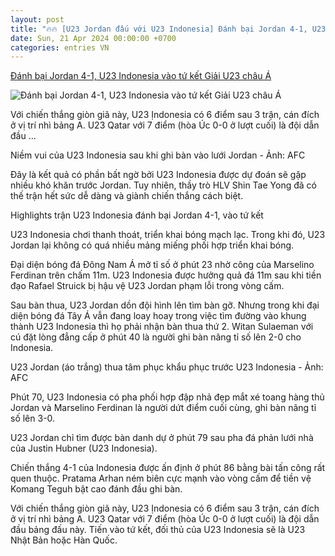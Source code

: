 ```yaml
---
layout: post
title: "🔥🔥 [U23 Jordan đấu với U23 Indonesia] Đánh bại Jordan 4-1, U23 Indonesia vào tứ kết Giải U23 châu Á"
date: Sun, 21 Apr 2024 00:00:00 +0700
categories: entries VN
---
```

[Đánh bại Jordan 4-1, U23 Indonesia vào tứ kết Giải U23 châu Á](https://tuoitre.vn/danh-bai-jordan-4-1-u23-indonesia-vao-tu-ket-giai-u23-chau-a-20240422011949524.htm)

![Đánh bại Jordan 4-1, U23 Indonesia vào tứ kết Giải U23 châu Á](https://cdn1.tuoitre.vn/zoom/600_315/471584752817336320/2024/4/22/anh-chup-man-hinh-2024-04-22-luc-011542-17137233989951043282891-14-0-381-701-crop-17137235211111523867649.png)

Với chiến thắng giòn giã này, U23 Ịndonesia có 6 điểm sau 3 trận, cán đích ở vị trí nhì bảng A. U23 Qatar với 7 điểm (hòa Úc 0-0 ở lượt cuối) là đội dẫn đầu ...

Niềm vui của U23 Indonesia sau khi ghi bàn vào lưới Jordan - Ảnh: AFC

Đây là kết quả có phần bất ngờ bởi U23 Indonesia được dự đoán sẽ gặp nhiều khó khăn trước Jordan. Tuy nhiên, thầy trò HLV Shin Tae Yong đã có thế trận hết sức dễ dàng và giành chiến thắng cách biệt.

Highlights trận U23 Indonesia đánh bại Jordan 4-1, vào tứ kết

U23 Indonesia chơi thanh thoát, triển khai bóng mạch lạc. Trong khi đó, U23 Jordan lại không có quá nhiều mảng miếng phối hợp triển khai bóng.

Đại diện bóng đá Đông Nam Á mở tỉ số ở phút 23 nhờ công của Marselino Ferdinan trên chấm 11m. U23 Indonesia được hưởng quả đá 11m sau khi tiền đạo Rafael Struick bị hậu vệ U23 Jordan phạm lỗi trong vòng cấm.

Sau bàn thua, U23 Jordan dồn đội hình lên tìm bàn gỡ. Nhưng trong khi đại diện bóng đá Tây Á vẫn đang loay hoay trong việc tìm đường vào khung thành U23 Indonesia thì họ phải nhận bàn thua thứ 2. Witan Sulaeman với cú đặt lòng đẳng cấp ở phút 40 là người ghi bàn nâng tỉ số lên 2-0 cho Indonesia.

U23 Jordan (áo trắng) thua tâm phục khẩu phục trước U23 Indonesia - Ảnh: AFC

Phút 70, U23 Indonesia có pha phối hợp đập nhả đẹp mắt xé toang hàng thủ Jordan và Marselino Ferdinan là người dứt điểm cuối cùng, ghi bàn nâng tỉ số lên 3-0.

U23 Jordan chỉ tìm được bàn danh dự ở phút 79 sau pha đá phản lưới nhà của Justin Hubner (U23 Indonesia).

Chiến thắng 4-1 của Indonesia được ấn định ở phút 86 bằng bài tấn công rất quen thuộc. Pratama Arhan ném biên cực mạnh vào vòng cấm để tiền vệ Komang Teguh bật cao đánh đầu ghi bàn.

Với chiến thắng giòn giã này, U23 Ịndonesia có 6 điểm sau 3 trận, cán đích ở vị trí nhì bảng A. U23 Qatar với 7 điểm (hòa Úc 0-0 ở lượt cuối) là đội dẫn đầu bảng đấu này. Tiến vào tứ kết, đối thủ của U23 Indonesia sẽ là U23 Nhật Bản hoặc Hàn Quốc.


